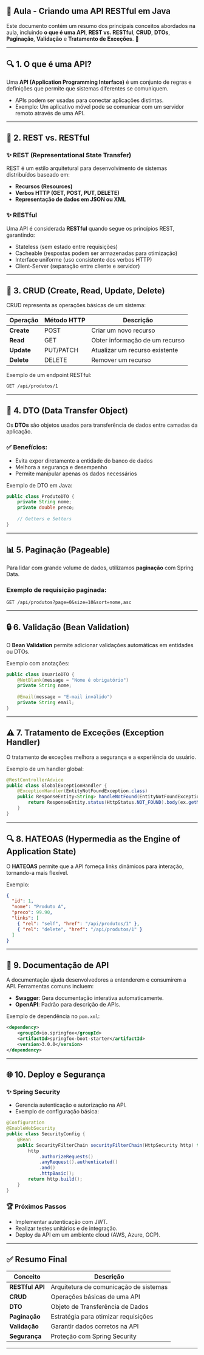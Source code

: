 ## 📌 **Aula - Criando uma API RESTful em Java**

Este documento contém um resumo dos principais conceitos abordados na aula, incluindo **o que é uma API**, **REST vs. RESTful**, **CRUD**, **DTOs**, **Paginação**, **Validação** e **Tratamento de Exceções**. 🚀

---

## 🔍 **1. O que é uma API?**

Uma **API (Application Programming Interface)** é um conjunto de regras e definições que permite que sistemas diferentes se comuniquem. 

- APIs podem ser usadas para conectar aplicações distintas.
- Exemplo: Um aplicativo móvel pode se comunicar com um servidor remoto através de uma API.

---

## 🌟 **2. REST vs. RESTful**

### ✨ **REST (Representational State Transfer)**

REST é um estilo arquitetural para desenvolvimento de sistemas distribuídos baseado em:
- **Recursos (Resources)**
- **Verbos HTTP (GET, POST, PUT, DELETE)**
- **Representação de dados em JSON ou XML**

### ✨ **RESTful**

Uma API é considerada **RESTful** quando segue os princípios REST, garantindo:
- Stateless (sem estado entre requisições)
- Cacheable (respostas podem ser armazenadas para otimização)
- Interface uniforme (uso consistente dos verbos HTTP)
- Client-Server (separação entre cliente e servidor)

---

## 🔄 **3. CRUD (Create, Read, Update, Delete)**

CRUD representa as operações básicas de um sistema:

| Operação | Método HTTP | Descrição |
|------------|-------------|-------------|
| **Create** | POST | Criar um novo recurso |
| **Read** | GET | Obter informação de um recurso |
| **Update** | PUT/PATCH | Atualizar um recurso existente |
| **Delete** | DELETE | Remover um recurso |

Exemplo de um endpoint RESTful:
```http
GET /api/produtos/1
```

---

## 📝 **4. DTO (Data Transfer Object)**

Os **DTOs** são objetos usados para transferência de dados entre camadas da aplicação.

### ✅ Benefícios:
- Evita expor diretamente a entidade do banco de dados
- Melhora a segurança e desempenho
- Permite manipular apenas os dados necessários

Exemplo de DTO em Java:
```java
public class ProdutoDTO {
    private String nome;
    private double preco;
    
    // Getters e Setters
}
```

---

## 📊 **5. Paginação (Pageable)**

Para lidar com grande volume de dados, utilizamos **paginação** com Spring Data.

### Exemplo de requisição paginada:
```http
GET /api/produtos?page=0&size=10&sort=nome,asc
```

---

## 🔒 **6. Validação (Bean Validation)**

O **Bean Validation** permite adicionar validações automáticas em entidades ou DTOs.

Exemplo com anotações:
```java
public class UsuarioDTO {
    @NotBlank(message = "Nome é obrigatório")
    private String nome;
    
    @Email(message = "E-mail inválido")
    private String email;
}
```

---

## ⚠ **7. Tratamento de Exceções (Exception Handler)**

O tratamento de exceções melhora a segurança e a experiência do usuário.

Exemplo de um handler global:
```java
@RestControllerAdvice
public class GlobalExceptionHandler {
    @ExceptionHandler(EntityNotFoundException.class)
    public ResponseEntity<String> handleNotFound(EntityNotFoundException ex) {
        return ResponseEntity.status(HttpStatus.NOT_FOUND).body(ex.getMessage());
    }
}
```

---

## 🔍 **8. HATEOAS (Hypermedia as the Engine of Application State)**

O **HATEOAS** permite que a API forneça links dinâmicos para interação, tornando-a mais flexível.

Exemplo:
```json
{
  "id": 1,
  "nome": "Produto A",
  "preco": 99.90,
  "links": [
    { "rel": "self", "href": "/api/produtos/1" },
    { "rel": "delete", "href": "/api/produtos/1" }
  ]
}
```

---

## 📖 **9. Documentação de API**

A documentação ajuda desenvolvedores a entenderem e consumirem a API. Ferramentas comuns incluem:

- **Swagger**: Gera documentação interativa automaticamente.
- **OpenAPI**: Padrão para descrição de APIs.

Exemplo de dependência no `pom.xml`:
```xml
<dependency>
    <groupId>io.springfox</groupId>
    <artifactId>springfox-boot-starter</artifactId>
    <version>3.0.0</version>
</dependency>
```

---

## 🌐 **10. Deploy e Segurança**

### ✨ **Spring Security**
- Gerencia autenticação e autorização na API.
- Exemplo de configuração básica:
```java
@Configuration
@EnableWebSecurity
public class SecurityConfig {
    @Bean
    public SecurityFilterChain securityFilterChain(HttpSecurity http) throws Exception {
        http
            .authorizeRequests()
            .anyRequest().authenticated()
            .and()
            .httpBasic();
        return http.build();
    }
}
```

### 🏆 **Próximos Passos**
- Implementar autenticação com JWT.
- Realizar testes unitários e de integração.
- Deploy da API em um ambiente cloud (AWS, Azure, GCP).

---

## ✅ **Resumo Final**

| Conceito | Descrição |
|----------|-------------|
| **RESTful API** | Arquitetura de comunicação de sistemas |
| **CRUD** | Operações básicas de uma API |
| **DTO** | Objeto de Transferência de Dados |
| **Paginação** | Estratégia para otimizar requisições |
| **Validação** | Garantir dados corretos na API |
| **Segurança** | Proteção com Spring Security |

---
